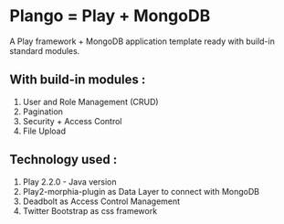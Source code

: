 Plango = Play + MongoDB
=====================================

A Play framework + MongoDB application template ready with build-in standard modules.

## With build-in modules :

  1. User and Role Management (CRUD)
  2. Pagination
  3. Security + Access Control
  4. File Upload

## Technology used :

   1. Play 2.2.0 - Java version
   2. Play2-morphia-plugin as Data Layer to connect with MongoDB
   3. Deadbolt as Access Control Management
   4. Twitter Bootstrap as css framework

